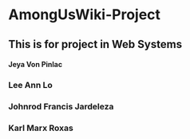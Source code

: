 # AmongUsWiki-Project

## This is for project in Web Systems
#### Jeya Von Pinlac
### Lee Ann Lo
### Johnrod  Francis Jardeleza
### Karl Marx Roxas
